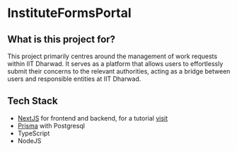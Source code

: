 # InstituteFormsPortal

## What is this project for?

This project primarily centres around the management of work requests within IIT Dharwad. 
It serves as a platform that allows users to effortlessly submit their concerns to the 
relevant authorities, acting as a bridge between users and responsible entities at IIT Dharwad.

## Tech Stack
- [NextJS](https://nextjs.org/) for frontend and backend, for a tutorial [visit](https://www.youtube.com/watch?v=wm5gMKuwSYk)
- [Prisma](https://www.prisma.io/) with Postgresql
- TypeScript
- NodeJS
